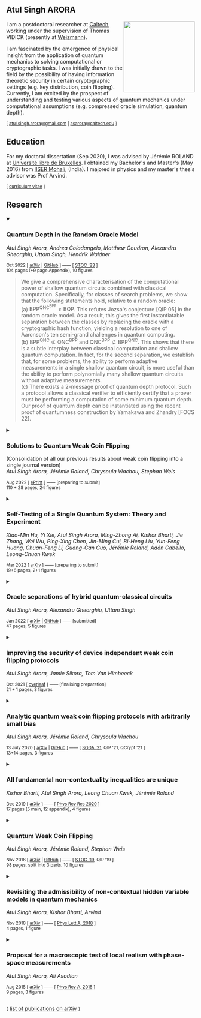 ## Atul Singh ARORA

 <img align="right" src ="https://user-images.githubusercontent.com/2003122/210131262-a28c9323-be40-4109-a8ad-0fc1f7a1870c.jpeg" width=190 /> 

<!-- <img align="right" src ="https://user-images.githubusercontent.com/2003122/210131194-0be951ce-4312-44e6-92fc-c8ad91bfa46e.jpeg" width=190 /> -->

I am a postdoctoral researcher at [Caltech](https://iqim.caltech.edu/people/postdocs/), working under the supervision of Thomas VIDICK (presently at [Weizmann](https://www.weizmann.ac.il/pages/)). 

I am fascinated by the emergence of physical insight from the application of quantum mechanics to solving computational or cryptographic tasks. I was initially drawn to the field by the possibility of having information theoretic security in certain cryptographic settings (e.g. key distribution, coin flipping). Currently, I am excited by the prospect of understanding and testing various aspects of quantum mechanics under computational assumptions (e.g. compressed oracle simulation, quantum depth). 

<sub> [ atul.singh.arora@gmail.com | asarora@caltech.edu ] </sub>



## Education

For my doctoral dissertation (Sep 2020), I was advised by Jérémie ROLAND at [Université libre de Bruxelles](http://quic.ulb.ac.be/members/past). I obtained my Bachelor's and Master's (May 2016) from [IISER Mohali](https://www.iisermohali.ac.in/students/people-sublinks/bs-ms-2011-batch), (India). I majored in physics and my master's thesis advisor was Prof Arvind. 

<sub>[ [curriculum vitae](https://atulsingharora.github.io/CV/cv.pdf) ] </sub>


<!-- 
|Awarded |Degree | Institute |
|-|-|-|
| Sep 2020 | PhD | *Université libre de Bruxelles*, Belgium. Advisor: Prof Jérémie ROLAND |
| May 2016 | BS-MS (Phys Maj) | *Indian Institute of Science Education and Research (IISER)*, Mohali, India. Master's thesis advisor: Prof Arvind | 
 -->


## Research

<details open>
<summary>

### Quantum Depth in the Random Oracle Model

*Atul Singh Arora, Andrea Coladangelo, Matthew Coudron, Alexandru Gheorghiu, Uttam Singh, Hendrik Waldner*

<sub> Oct 2022 [ [arXiv](https://arxiv.org/abs/2210.06454) | [GitHub](https://atulsingharora.github.io/instaDepth) ] —— [ [STOC '23](http://acm-stoc.org/stoc2023/accepted.html) ]  </sub>  
<sub>104 pages (+9 page Appendix), 10 figures
</summary>

> We give a comprehensive characterisation of the computational power of shallow quantum circuits combined with classical computation. Specifically, for classes of search problems, we show that the following statements hold, relative to a random oracle:  
(a) $\mathsf{BPP}^{\mathsf{QNC}^{\mathsf{BPP}}} \neq \mathsf{BQP}$. This refutes Jozsa's conjecture [QIP 05] in the random oracle model. As a result, this gives the first instantiatable separation between the classes by replacing the oracle with a cryptographic hash function, yielding a resolution to one of Aaronson's ten semi-grand challenges in quantum computing.  
(b) $\mathsf{BPP}^{\mathsf{QNC}} \nsubseteq \mathsf{QNC}^{\mathsf{BPP}}$ and $\mathsf{QNC}^{\mathsf{BPP}} \nsubseteq \mathsf{BPP}^{\mathsf{QNC}}$. This shows that there is a subtle interplay between classical computation and shallow quantum computation. In fact, for the second separation, we establish that, for some problems, the ability to perform adaptive measurements in a single shallow quantum circuit, is more useful than the ability to perform polynomially many shallow quantum circuits without adaptive measurements.  
(c) There exists a 2-message proof of quantum depth protocol. Such a protocol allows a classical verifier to efficiently certify that a prover must be performing a computation of some minimum quantum depth. Our proof of quantum depth can be instantiated using the recent proof of quantumness construction by Yamakawa and Zhandry [FOCS 22].

</details>


<details>
<summary>

### Solutions to Quantum Weak Coin Flipping
 (Consolidation of all our previous results about weak coin flipping into a single journal version)  
*Atul Singh Arora, Jérémie Roland, Chrysoula Vlachou, Stephan Weis*

<sub> Aug 2022 [ [ePrint](https://eprint.iacr.org/2022/1101) ] —— [preparing to submit]  </sub>  
<sub> 110 + 28 pages, 24 figures</sub>

</summary>

> Weak coin flipping is an important cryptographic primitive, as it is the strongest known secure two-party computation primitive, that classically becomes secure only when certain assumptions are made (e.g. computational hardness), while quantumly there exist protocols that achieve arbitrarily close to perfect security. This breakthrough result was established by C. Mochon in 2007 [arXiv:0711.4114], however, his proof of existence was partially non-constructive, thus, setting back the proposal of explicit protocols. In this work, we report three different solutions to the quantum weak coin flipping problem. In particular, we propose different methods that result---either analytically or numerically---in the operators needed to construct weak coin flipping protocols with different levels of security, including nearly perfect security. In order to develop these methods, we study the quantum weak coin flipping problem from both an algebraic and a geometric perspective. We also analytically construct illustrative examples of weak coin flipping protocols achieving different levels of security.

</details>


<details>
<summary>

### Self-Testing of a Single Quantum System: Theory and Experiment
*Xiao-Min Hu, Yi Xie, Atul Singh Arora, Ming-Zhong Ai, Kishor Bharti, Jie Zhang, Wei Wu, Ping-Xing Chen, Jin-Ming Cui, Bi-Heng Liu, Yun-Feng Huang, Chuan-Feng Li, Guang-Can Guo, Jérémie Roland, Adán Cabello, Leong-Chuan Kwek*

<sub> Mar 2022 [ [arXiv](https://arxiv.org/abs/2203.09003) ] —— [preparing to submit]  </sub>  
<sub>19+6 pages, 2+1 figures</sub>
</summary>

> Self-testing allows for characterising quantum systems under minimal assumptions.
However, existing schemes rely on quantum non-locality and cannot be applied to systems that are not entangled. Here, we introduce a robust method that achieves self-testing of individual systems by taking advantage of contextuality. The scheme is based on the simplest contextuality witness for the simplest contextual quantum system---the Klyachko-Can-Binicioğlu-Shumovsky inequality for the qutrit. We establish a lower bound on the fidelity of the state and the measurements as a function of the value of the witness under a pragmatic assumption on the measurements. We apply the method in an experiment on a single trapped $^{40}{\rm Ca}^+$ and using randomly chosen measurements and perfect detection efficiency. Using the observed statistics, we obtain the first experimental demonstration of self-testing of a single quantum system with negligible deviations from the assumptions.
</details>




<details>
<summary>

### Oracle separations of hybrid quantum-classical circuits
*Atul Singh Arora, Alexandru Gheorghiu, Uttam Singh*

<sub> Jan 2022 [ [arXiv](https://arxiv.org/abs/2201.01904) | [GitHub](https://atulsingharora.github.io/HQC) ] —— [submitted]  </sub>  
<sub>47 pages, 5 figures</sub>

</summary>

> An important theoretical problem in the study of quantum computation, that is also practically relevant in the context of near-term quantum devices, is to understand the computational power of hybrid models, that combine polynomial-time classical computation with short-depth quantum computation. Here, we consider two such models: CQ_d which captures the scenario of a polynomial-time classical algorithm that queries a d-depth quantum computer many times; and QC_d which is more analogous to measurement-based quantum computation and captures the scenario of a d-depth quantum computer with the ability to change the sequence of gates being applied depending on measurement outcomes processed by a classical computation. Chia, Chung and Lai (STOC 2020) and Coudron and Menda (STOC 2020) showed that these models (with d=polylog(n)) are strictly weaker than BQP (the class of problems solvable by polynomial-time quantum computation), relative to an oracle, disproving a conjecture of Jozsa in the relativised world.  
In this paper, we show that, despite the similarities between CQ_d and QC_d, the two models are incomparable, i.e. CQ_d ⊈ QC_d and QC_d ⊈ CQ_d relative to an oracle. In other words, we show that there exist problems that one model can solve but not the other and vice versa. We do this by considering new oracle problems that capture the distinctions between the two models and by introducing the notion of an intrinsically stochastic oracle, an oracle whose responses are inherently randomised, which is used for our second result. While we leave showing the second separation relative to a standard oracle as an open problem, we believe the notion of stochastic oracles could be of independent interest for studying complexity classes which have resisted separation in the standard oracle model. Our constructions also yield simpler oracle separations between the hybrid models and BQP, compared to earlier works.

</details>


<details>
<summary>

### Improving the security of device independent weak coin flipping protocols
*Atul Singh Arora, Jamie Sikora, Tom Van Himbeeck*

 <sub> Oct 2021 [ [overleaf](https://www.overleaf.com/read/jhwnvgbntqkd) ] —— [finalising preparation]  </sub>  
<sub> 21 + 1 pages, 3 figures </sub>

</summary> 

> Weak coin flipping is the cryptographic task where Alice and Bob remotely flip a coin but want opposite outcomes. 
This work studies this task in the device-independent regime where Alice and Bob neither trust each other, nor their quantum devices. 
The best protocol was devised ten years ago by Silman, Chailloux, Aharon, Kerenidis, Pironio, and Massar with bias $\epsilon \le 0.33664$, where the bias is a commonly adopted security measure for coin flipping protocols. 
This work presents some techniques to lower the bias of device-independent weak coin flipping protocols, namely self-testing and abort-phobic compositions. 
By applying these techniques to the SCAKPM '11 protocol above, we are able to lower the bias to $\epsilon \approx 0.31486$ and assuming a continuity conjecture, we can suppress it further to $\epsilon \approx 0.29104$. 
In our analysis, we show how to harness the rigidity bounds for the GHZ game in our setting and examine the continuity of an optimisation problem to bound the bias, which may be of independent interest.  

</details>


<details>
<summary>

### Analytic quantum weak coin flipping protocols with arbitrarily small bias
*Atul Singh Arora, Jérémie Roland, Chrysoula Vlachou*

<sub> 13 July 2020 [ [arXiv](https://arxiv.org/abs/1911.13283) | [GitHub](https://atulsingharora.github.io/WCF2) ] —— [ [SODA '21](), QIP '21, QCrypt '21 ] </sub>  
<sub>13+14 pages, 3 figures</sub>
</summary>

> Weak coin flipping (WCF) is a fundamental cryptographic primitive for two-party secure computation, where two distrustful parties need to remotely establish a shared random bit whilst having opposite preferred outcomes. It is the strongest known primitive with arbitrarily close to perfect security quantumly while classically, its security is completely compromised (unless one makes further assumptions, such as computational hardness).  A WCF protocol is said to have bias $\epsilon$ if neither party can force their preferred outcome with probability greater than $1/2+\epsilon$. Classical WCF protocols are shown to have bias $1/2$, i.e., a cheating party can always force their preferred outcome. On the other hand, there exist quantum WCF protocols with arbitrarily small bias, as Mochon showed in his seminal work in 2007 [arXiv:0711.4114]. In particular, he proved the existence of a family of WCF protocols approaching bias $\epsilon (k)=1/(4k+2)$ for arbitrarily large $k$ and proposed a protocol with bias $1/6$. Last year, Arora, Roland and Weis presented a protocol with bias $1/10$ and to go below this bias, they designed an algorithm that *numerically* constructs unitary matrices corresponding to WCF protocols with arbitrarily small bias [STOC'19, p.205-216]. In this work, we present new techniques which yield a fully analytical construction of WCF protocols with bias arbitrarily close to zero, thus achieving a solution that has been missing for more than a decade. Furthermore, our new techniques lead to a simplified proof of existence of WCF protocols by circumventing the non-constructive part of Mochon's proof. As an example, we illustrate the construction of a WCF protocol with bias $1/14$.

</details>

<details>
<summary>

### All fundamental non-contextuality inequalities are unique
*Kishor Bharti, Atul Singh Arora, Leong Chuan Kwek, Jérémie Roland*

<sub> Dec 2019 [ [arXiv](https://arxiv.org/abs/1811.05294) ] —— [ [Phys Rev Res 2020](https://doi.org/10.1103/PhysRevResearch.2.033010) ]
 </sub>  
<sub>17 pages (5 main, 12 appendix), 4 figures</sub>

</summary>

> Contextuality is one way of capturing the non-classicality of quantum theory. The contextual nature of a theory is often witnessed via the violation of non-contextuality inequalities---certain linear inequalities involving probabilities of measurement events. Using the exclusivity graph approach (one of the two main graph theoretic approaches for studying contextuality), it was shown [PRA 88, 032104 (2013); Annals of mathematics, 51-299 (2006)] that a necessary and sufficient condition for witnessing contextuality is the presence of an odd number of events (greater than three) which are either cyclically or anti-cyclically exclusive. Thus, the non-contextuality inequalities whose underlying exclusivity structure is as stated, either cyclic or anti-cyclic, are fundamental to quantum theory. We show that there is a unique non-contextuality inequality for each non-trivial cycle and anti-cycle. In addition to the foundational interest, we expect this to aid the understanding of contextuality as a resource to quantum computing and its applications to local self-testing.

</details>


<details>
<summary>

### Quantum Weak Coin Flipping
*Atul Singh Arora, Jérémie Roland, Stephan Weis*

<sub> Nov 2018 [ [arXiv](https://arxiv.org/abs/1811.02984) | [GitHub](https://atulsingharora.github.io/WCF) ] —— 
[ [STOC '19](https://doi.org/10.1145/3313276.3316306), QIP '19 ]  
98 pages, split into 3 parts, 10 figures
</sub>

</summary>

> We investigate weak coin flipping, a fundamental cryptographic primitive where two distrustful parties need to remotely establish a shared random bit. A cheating player can try to bias the output bit towards a preferred value. For weak coin flipping the players have known opposite preferred values. A weak coin-flipping protocol has a bias $\epsilon$ if neither player can force the outcome towards his/her preferred value with probability more than $\frac{1}{2}+\epsilon$. While it is known that classically $\epsilon=\frac{1}{2}$, Mochon showed in 2007 that quantumly weak coin flipping can be achieved with arbitrarily small bias (near perfect) but the best known explicit protocol has bias $\frac{1}{6}$ (also due to Mochon, 2005). We propose a framework to construct new explicit protocols achieving biases below $\frac{1}{6}$. In particular, we construct explicit unitaries for protocols with bias up to $\frac{1}{10}$. To go below, we introduce what we call the Elliptic Monotone Align (EMA) algorithm which, together with the framework, allows us to numerically construct protocols with arbitrarily small biases.
</details>


<details>
<summary>

### Revisiting the admissibility of non-contextual hidden variable models in quantum mechanics

*Atul Singh Arora, Kishor Bharti, Arvind*

<sub> Nov 2018 [ [arXiv](https://arxiv.org/abs/1607.03498) ] —— 
[ [Phys Lett A, 2018](https://doi.org/10.1016/j.physleta.2018.11.049) ]   
4 pages, 1 figure
</sub>

</summary>

> We construct a non-contextual hidden variable model consistent with all the kinematic predictions of quantum mechanics (QM). The famous Bell-KS theorem shows that non-contextual models which satisfy a further reasonable restriction are inconsistent with QM. In our construction, we define a weaker variant of this restriction which captures its essence while still allowing a non-contextual description of QM. This is in contrast to the contextual hidden variable toy models, such as the one by Bell, and brings out an interesting alternate way of looking at QM. The results also relate to the Bohmian model, where it is harder to pin down such features.

</details>


<details>
<summary>

### Proposal for a macroscopic test of local realism with phase-space measurements

*Atul Singh Arora, Ali Asadian*

<sub> Aug 2015 [ [arXiv](https://arxiv.org/abs/1508.04588)  ] —— 
[ [Phys Rev A, 2015](https://doi.org/10.1103/PhysRevA.92.062107) ]  
9 pages, 3 figures
</sub>

</summary>

> We propose a new test of local realism based on correlation measurements of continuum valued functions of positions and momenta, known as modular variables. The Wigner representation of these observables are bounded in phase space, and therefore, the associated inequality holds for any state described by a non-negative Wigner function. This agrees with Bell's remark that positive Wigner functions, serving as a valid probability distribution over local (hidden) phase space coordinates, do not reveal non-locality. We construct a class of entangled states resulting in a violation of the inequality, and thus truly demonstrate non-locality in phase space. The states can be realized through grating techniques in space-like separated interferometric setups. The non-locality is verified from the spatial correlation data, collected from the screens.

</details>

⟨ [list of publications on arXiv](https://arxiv.org/search/quant-ph?searchtype=author&query=Arora%2C+A+S) ⟩

